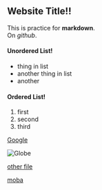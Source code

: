 ## Website Title!!
This is practice for **markdown**.  
On _github_.

#### Unordered List!
* thing in list
* another thing in list
* another

#### Ordered List!
1. first
2. second
3. third

[Google](https://www.google.com)

![Globe](https://cdn.pixabay.com/photo/2016/04/24/04/53/globe-1348777_1280.png)

[other file](newFile.md)
 
[moba](mobaXWindow.md)

